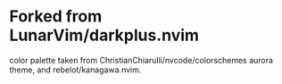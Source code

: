 # Forked from LunarVim/darkplus.nvim
color palette taken from ChristianChiarulli/nvcode/colorschemes aurora theme,
and rebelot/kanagawa.nvim.
